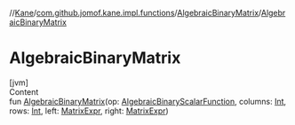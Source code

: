 //[Kane](../../index.md)/[com.github.jomof.kane.impl.functions](../index.md)/[AlgebraicBinaryMatrix](index.md)/[AlgebraicBinaryMatrix](-algebraic-binary-matrix.md)



# AlgebraicBinaryMatrix  
[jvm]  
Content  
fun [AlgebraicBinaryMatrix](-algebraic-binary-matrix.md)(op: [AlgebraicBinaryScalarFunction](../-algebraic-binary-scalar-function/index.md), columns: [Int](https://kotlinlang.org/api/latest/jvm/stdlib/kotlin/-int/index.html), rows: [Int](https://kotlinlang.org/api/latest/jvm/stdlib/kotlin/-int/index.html), left: [MatrixExpr](../../com.github.jomof.kane/-matrix-expr/index.md), right: [MatrixExpr](../../com.github.jomof.kane/-matrix-expr/index.md))  



